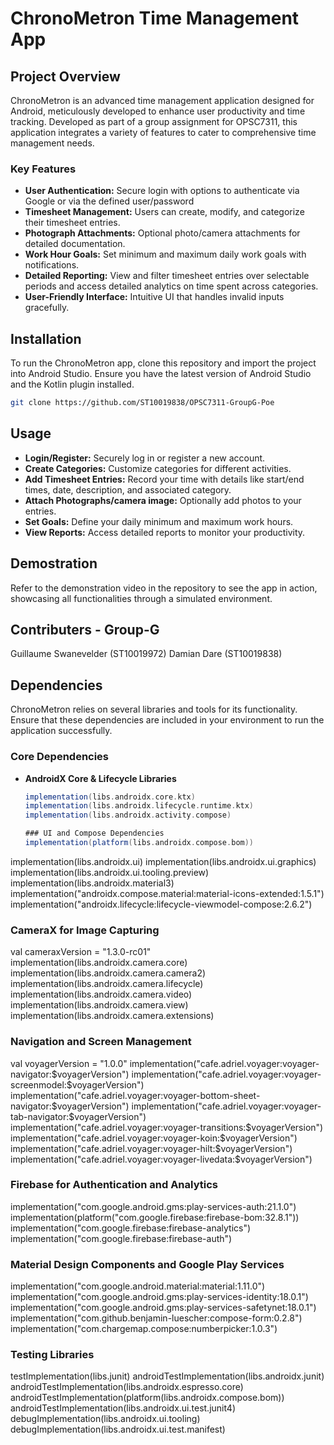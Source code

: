 # ChronoMetron Time Management App

## Project Overview

ChronoMetron is an advanced time management application designed for Android, meticulously developed to enhance user productivity and time tracking. Developed as part of a group assignment for OPSC7311, this application integrates a variety of features to cater to comprehensive time management needs.

### Key Features

- **User Authentication:** Secure login with options to authenticate via Google or via the defined user/password
- **Timesheet Management:** Users can create, modify, and categorize their timesheet entries.
- **Photograph Attachments:** Optional photo/camera attachments for detailed documentation.
- **Work Hour Goals:** Set minimum and maximum daily work goals with notifications.
- **Detailed Reporting:** View and filter timesheet entries over selectable periods and access detailed analytics on time spent across categories.
- **User-Friendly Interface:** Intuitive UI that handles invalid inputs gracefully.

## Installation

To run the ChronoMetron app, clone this repository and import the project into Android Studio. Ensure you have the latest version of Android Studio and the Kotlin plugin installed.

```bash
git clone https://github.com/ST10019838/OPSC7311-GroupG-Poe
```

## Usage
- **Login/Register:** Securely log in or register a new account.
- **Create Categories:** Customize categories for different activities.
- **Add Timesheet Entries:** Record your time with details like start/end times, date, description, and associated category.
- **Attach Photographs/camera image:** Optionally add photos to your entries.
- **Set Goals:** Define your daily minimum and maximum work hours.
- **View Reports:** Access detailed reports to monitor your productivity.

## Demostration
Refer to the demonstration video in the repository to see the app in action, showcasing all functionalities through a simulated environment.

## Contributers - Group-G
Guillaume Swanevelder (ST10019972)
Damian Dare (ST10019838)

## Dependencies

ChronoMetron relies on several libraries and tools for its functionality. Ensure that these dependencies are included in your environment to run the application successfully.

### Core Dependencies
- **AndroidX Core & Lifecycle Libraries**
  ```gradle
  implementation(libs.androidx.core.ktx)
  implementation(libs.androidx.lifecycle.runtime.ktx)
  implementation(libs.androidx.activity.compose)

  ### UI and Compose Dependencies
  implementation(platform(libs.androidx.compose.bom))
implementation(libs.androidx.ui)
implementation(libs.androidx.ui.graphics)
implementation(libs.androidx.ui.tooling.preview)
implementation(libs.androidx.material3)
implementation("androidx.compose.material:material-icons-extended:1.5.1")
implementation("androidx.lifecycle:lifecycle-viewmodel-compose:2.6.2")

### CameraX for Image Capturing
val cameraxVersion = "1.3.0-rc01"
implementation(libs.androidx.camera.core)
implementation(libs.androidx.camera.camera2)
implementation(libs.androidx.camera.lifecycle)
implementation(libs.androidx.camera.video)
implementation(libs.androidx.camera.view)
implementation(libs.androidx.camera.extensions)

### Navigation and Screen Management
val voyagerVersion = "1.0.0"
implementation("cafe.adriel.voyager:voyager-navigator:$voyagerVersion")
implementation("cafe.adriel.voyager:voyager-screenmodel:$voyagerVersion")
implementation("cafe.adriel.voyager:voyager-bottom-sheet-navigator:$voyagerVersion")
implementation("cafe.adriel.voyager:voyager-tab-navigator:$voyagerVersion")
implementation("cafe.adriel.voyager:voyager-transitions:$voyagerVersion")
implementation("cafe.adriel.voyager:voyager-koin:$voyagerVersion")
implementation("cafe.adriel.voyager:voyager-hilt:$voyagerVersion")
implementation("cafe.adriel.voyager:voyager-livedata:$voyagerVersion")

### Firebase for Authentication and Analytics
implementation("com.google.android.gms:play-services-auth:21.1.0")
implementation(platform("com.google.firebase:firebase-bom:32.8.1"))
implementation("com.google.firebase:firebase-analytics")
implementation("com.google.firebase:firebase-auth")

### Material Design Components and Google Play Services
implementation("com.google.android.material:material:1.11.0")
implementation("com.google.android.gms:play-services-identity:18.0.1")
implementation("com.google.android.gms:play-services-safetynet:18.0.1")
implementation("com.github.benjamin-luescher:compose-form:0.2.8")
implementation("com.chargemap.compose:numberpicker:1.0.3")

### Testing Libraries
testImplementation(libs.junit)
androidTestImplementation(libs.androidx.junit)
androidTestImplementation(libs.androidx.espresso.core)
androidTestImplementation(platform(libs.androidx.compose.bom))
androidTestImplementation(libs.androidx.ui.test.junit4)
debugImplementation(libs.androidx.ui.tooling)
debugImplementation(libs.androidx.ui.test.manifest)



